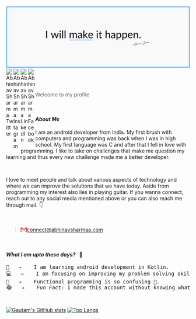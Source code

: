 <br>

<img src="/abhinav-header.png">
 
 <br>
 
 
<a href="https://twitter.com/s_abhinav23">
<img align="left" alt="Abhinav Sharma Twitter" width="20px" src="https://raw.githubusercontent.com/peterthehan/peterthehan/master/assets/twitter.svg" title="Twitter" />
   
<a href="https://instagram.com/s_abhinav23">
<img align="left" src="https://raw.githubusercontent.com/rahuldkjain/github-profile-readme-generator/master/src/images/icons/Social/instagram.svg" alt="Abhinav Sharma Instagram" width="20" title="Instagram"/>

        
<a href="https://www.linkedin.com/in/s-abhinav23">
<img align="left" alt="Abhinav Sharma LinkedIn" width="20px" src="https://raw.githubusercontent.com/peterthehan/peterthehan/master/assets/linkedin.svg" title="LinkedIn" />
 
 <a href="https://www.facebook.com/abhinav.sharma.9480111">
<img align="left" alt="Abhinav Sharma Facebook" width="20px" src="https://raw.githubusercontent.com/rahuldkjain/github-profile-readme-generator/master/src/images/icons/Social/facebook.svg" title="Facebook" />
 
</a>
 
<br><br>
 
> Welcome to my profile

<br>
 
#### <i>About Me</i>
 
 <p>I am an android developer from India. My first brush with computers and programming was back when I was in high school. My first language was C and after that I fell in love with programming. I like to take on challenges that make me question my learning and thus every new challenge made me a better developer.</p>
 
 <br>
 
 <p>I love to meet people and talk about various aspects of technology and where we can improve the solutions that we have today. Aside from programming my interest also lies in playing guitar. If you wanna connect, reach out to any social media mentioned above or you can also reach me through mail. 👇</p>
 
 <br>
 
 >  <img align="left" width="17px" src="gmail-icon.png">connect@abhinavsharmaa.com
 
 <br>
 
  <h4><i>What I am upto these days?  &nbsp; </i>😬</h4>
<pre>
🌱 &nbsp; ⇢  &nbsp; I am learning android development in Kotlin.
💻 &nbsp; ⇢  &nbsp; I am focusing on improving my problem solving skills.
🤯 &nbsp; ⇢  &nbsp; Functional programming is so confusing 🧠.
😂 &nbsp; ⇢  &nbsp; <i>Fun Fact</i>: I made this account without knowing what github really is.
</pre>

 <br>

[![Gautam's GitHub stats](https://github-readme-stats.vercel.app/api?username=s-abhinav23&show_icons=true&theme=onedark&count_private=true&hide_border=true)](https://github.com/anuraghazra/github-readme-stats)
[![Top Langs](https://github-readme-stats.vercel.app/api/top-langs/?username=s-abhinav23&layout=compact&theme=onedark&hide_border=true)](https://github.com/anuraghazra/github-readme-stats)
  

 

